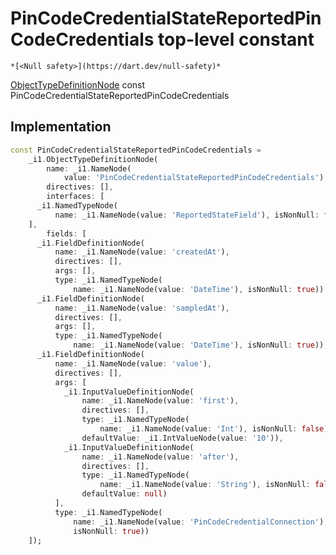 


# PinCodeCredentialStateReportedPinCodeCredentials top-level constant






    *[<Null safety>](https://dart.dev/null-safety)*


[ObjectTypeDefinitionNode](https://pub.dev/documentation/gql/0.13.0/ast/ObjectTypeDefinitionNode-class.html) const PinCodeCredentialStateReportedPinCodeCredentials
  







## Implementation

```dart
const PinCodeCredentialStateReportedPinCodeCredentials =
    _i1.ObjectTypeDefinitionNode(
        name: _i1.NameNode(
            value: 'PinCodeCredentialStateReportedPinCodeCredentials'),
        directives: [],
        interfaces: [
      _i1.NamedTypeNode(
          name: _i1.NameNode(value: 'ReportedStateField'), isNonNull: false)
    ],
        fields: [
      _i1.FieldDefinitionNode(
          name: _i1.NameNode(value: 'createdAt'),
          directives: [],
          args: [],
          type: _i1.NamedTypeNode(
              name: _i1.NameNode(value: 'DateTime'), isNonNull: true)),
      _i1.FieldDefinitionNode(
          name: _i1.NameNode(value: 'sampledAt'),
          directives: [],
          args: [],
          type: _i1.NamedTypeNode(
              name: _i1.NameNode(value: 'DateTime'), isNonNull: true)),
      _i1.FieldDefinitionNode(
          name: _i1.NameNode(value: 'value'),
          directives: [],
          args: [
            _i1.InputValueDefinitionNode(
                name: _i1.NameNode(value: 'first'),
                directives: [],
                type: _i1.NamedTypeNode(
                    name: _i1.NameNode(value: 'Int'), isNonNull: false),
                defaultValue: _i1.IntValueNode(value: '10')),
            _i1.InputValueDefinitionNode(
                name: _i1.NameNode(value: 'after'),
                directives: [],
                type: _i1.NamedTypeNode(
                    name: _i1.NameNode(value: 'String'), isNonNull: false),
                defaultValue: null)
          ],
          type: _i1.NamedTypeNode(
              name: _i1.NameNode(value: 'PinCodeCredentialConnection'),
              isNonNull: true))
    ]);
```








